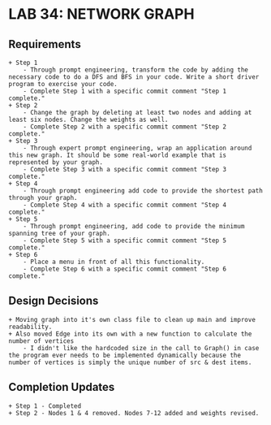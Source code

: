 # LAB 34: NETWORK GRAPH
## Requirements
    + Step 1
        - Through prompt engineering, transform the code by adding the necessary code to do a DFS and BFS in your code. Write a short driver program to exercise your code.
        - Complete Step 1 with a specific commit comment "Step 1 complete."
    + Step 2
        - Change the graph by deleting at least two nodes and adding at least six nodes. Change the weights as well. 
        - Complete Step 2 with a specific commit comment "Step 2 complete."
    + Step 3
        - Through expert prompt engineering, wrap an application around this new graph. It should be some real-world example that is represented by your graph.
        - Complete Step 3 with a specific commit comment "Step 3 complete."
    + Step 4
        - Through prompt engineering add code to provide the shortest path through your graph.
        - Complete Step 4 with a specific commit comment "Step 4 complete."
    + Step 5
        - Through prompt engineering, add code to provide the minimum spanning tree of your graph.
        - Complete Step 5 with a specific commit comment "Step 5 complete."
    + Step 6
        - Place a menu in front of all this functionality.
        - Complete Step 6 with a specific commit comment "Step 6 complete."

## Design Decisions
    + Moving graph into it's own class file to clean up main and improve readability.
    + Also moved Edge into its own with a new function to calculate the number of vertices
        - I didn't like the hardcoded size in the call to Graph() in case the program ever needs to be implemented dynamically because the number of vertices is simply the unique number of src & dest items.

## Completion Updates
    + Step 1 - Completed
    + Step 2 - Nodes 1 & 4 removed. Nodes 7-12 added and weights revised.